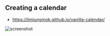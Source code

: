 ## Creating a calendar

- https://limjungmok.github.io/vanilla-calendar/

![screenshot](https://github.com/vanilla-coding/vanilla-calendar/blob/master/calendar.gif?raw=true)
